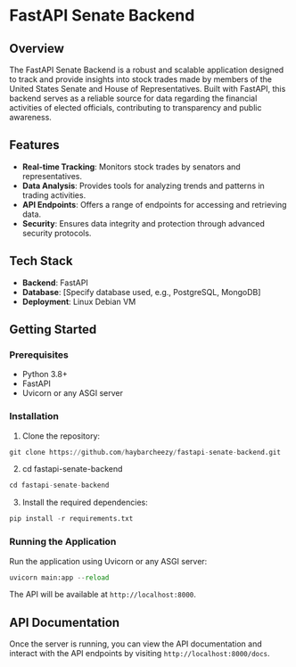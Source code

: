 # FastAPI Senate Backend

## Overview
The FastAPI Senate Backend is a robust and scalable application designed to track and provide insights into stock trades made by members of the United States Senate and House of Representatives. Built with FastAPI, this backend serves as a reliable source for data regarding the financial activities of elected officials, contributing to transparency and public awareness.

## Features
- **Real-time Tracking**: Monitors stock trades by senators and representatives.
- **Data Analysis**: Provides tools for analyzing trends and patterns in trading activities.
- **API Endpoints**: Offers a range of endpoints for accessing and retrieving data.
- **Security**: Ensures data integrity and protection through advanced security protocols.

## Tech Stack
- **Backend**: FastAPI
- **Database**: [Specify database used, e.g., PostgreSQL, MongoDB]
- **Deployment**: Linux Debian VM

## Getting Started

### Prerequisites
- Python 3.8+
- FastAPI
- Uvicorn or any ASGI server

### Installation
1. Clone the repository:

```py
git clone https://github.com/haybarcheezy/fastapi-senate-backend.git
```
2. cd fastapi-senate-backend
```py
cd fastapi-senate-backend
```
3. Install the required dependencies:

```py
pip install -r requirements.txt
```

### Running the Application
Run the application using Uvicorn or any ASGI server:

```py
uvicorn main:app --reload
```

The API will be available at `http://localhost:8000`.

## API Documentation
Once the server is running, you can view the API documentation and interact with the API endpoints by visiting `http://localhost:8000/docs`.

